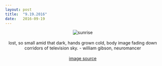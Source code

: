 ```yaml
---
layout: post
title:  "9.19.2016"
date:   2016-09-19
---
```


<center><img src="{{site.baseurl}}/images/9-19-2016-picture-blue.gif" alt="sunrise"></center>
<br>
<center>lost, so small amid that dark, hands grown cold, body image fading down corridors of television sky. - william gibson, neuromancer</center>
<br>
<center><a href="http://1041uuu.tumblr.com/">image source</a></center>
<br>
